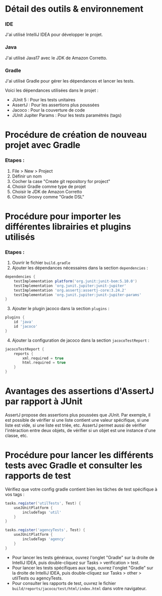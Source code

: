 # Détail des outils & environnement

### IDE

J'ai utilisé IntelliJ IDEA pour développer le projet.

### Java
 
J'ai utilisé Java17 avec le JDK de Amazon Corretto. 

### Gradle

J'ai utilisé Gradle pour gérer les dépendances et lancer les tests.

Voici les dépendances utilisées dans le projet :
- JUnit 5 : Pour les tests unitaires
- AssertJ : Pour les assertions plus poussées
- Jacoco : Pour la couverture de code
- JUnit Jupiter Params : Pour les tests paramétrés (tags)

# Procédure de création de nouveau projet avec Gradle

### Etapes :
1. File > New > Project
2. Définir un nom
3. Cocher la case "Create git repository for project"
4. Choisir Gradle comme type de projet
5. Choisir le JDK de Amazon Corretto
6. Choisir Groovy comme "Grade DSL"

# Procédure pour importer les différentes librairies et plugins utilisés

### Etapes :
1. Ouvrir le fichier `build.gradle`
2. Ajouter les dépendances nécessaires dans la section `dependencies` :
```groovy
dependencies {
    testImplementation platform('org.junit:junit-bom:5.10.0')
    testImplementation 'org.junit.jupiter:junit-jupiter'
    testImplementation 'org.assertj:assertj-core:3.24.2'
    testImplementation 'org.junit.jupiter:junit-jupiter-params'
}
```
3. Ajouter le plugin jacoco dans la section `plugins` :
```groovy
plugins {
    id 'java'
    id 'jacoco'
}
```
4. Ajouter la configuration de jacoco dans la section `jacocoTestReport` :
```groovy
jacocoTestReport {
    reports {
        xml.required = true
        html.required = true
    }
}
```

# Avantages des assertions d'AssertJ par rapport à JUnit

AssertJ propose des assertions plus poussées que JUnit. Par exemple, il est possible de vérifier si une liste contient une valeur spécifique, si une liste est vide, si une liste est triée, etc.
AssertJ permet aussi de vérifier l'intéraction entre deux objets, de vérifier si un objet est une instance d'une classe, etc.

# Procédure pour lancer les différents tests avec Gradle et consulter les rapports de test

Vérifiez que votre config gradle contient bien les tâches de test spécifique à vos tags :
```groovy
tasks.register('utilTests', Test) {
    useJUnitPlatform {
        includeTags 'util'
    }
}

tasks.register('agencyTests', Test) {
    useJUnitPlatform {
        includeTags 'agency'
    }
}
```

- Pour lancer les tests généraux, ouvrez l'onglet "Gradle" sur la droite de IntelliJ IDEA, puis double-cliquez sur Tasks > verification > test.
- Pour lancer les tests spécifiques aux tags, ouvrez l'onglet "Gradle" sur la droite de IntelliJ IDEA, puis double-cliquez sur Tasks > other > utilTests ou agencyTests.
- Pour consulter les rapports de test, ouvrez le fichier `build/reports/jacoco/test/html/index.html` dans votre navigateur.